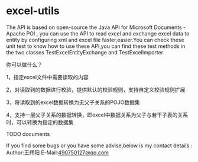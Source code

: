 # excel-utils


The API is based on open-source the Java API for Microsoft Documents  - Apache POI , you can use the API to read excel and exchange excel data to entity by configuring xml and excel file faster,easier.You can check these unit test  to know how to use these API,you can find these test methods in the two classes TestExcelEntityExchange and TestExcelImporter

你可以做什么？

1，指定excel文件中需要读取的内容

2，对读取到的数据进行校验，提供默认的校验规则，支持自定义校验规则扩展

3，将读取到的excel数据转换为无父子关系的POJO数据集

4，支持一层父子关系的数据转换，即excel中数据关系为父子与若干子表的关系时，可以转换为指定的数据集


TODO documents 


If you find some bugs or you have some advise,below is my contact details :
Author:王辉阳
E-Mail:490750127@qq.com
